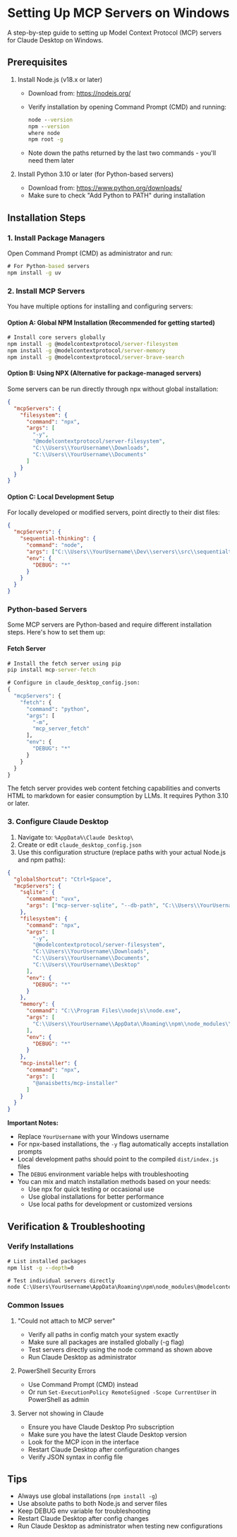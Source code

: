 # Setting Up MCP Servers on Windows

A step-by-step guide to setting up Model Context Protocol (MCP) servers for Claude Desktop on Windows.

## Prerequisites

1. Install Node.js (v18.x or later)
   - Download from: <https://nodejs.org/>
   - Verify installation by opening Command Prompt (CMD) and running:

     ```cmd
     node --version
     npm --version
     where node
     npm root -g
     ```

   - Note down the paths returned by the last two commands - you'll need them later

2. Install Python 3.10 or later (for Python-based servers)
   - Download from: <https://www.python.org/downloads/>
   - Make sure to check "Add Python to PATH" during installation

## Installation Steps

### 1. Install Package Managers

Open Command Prompt (CMD) as administrator and run:

```cmd
# For Python-based servers
npm install -g uv
```

### 2. Install MCP Servers

You have multiple options for installing and configuring servers:

#### Option A: Global NPM Installation (Recommended for getting started)

```cmd
# Install core servers globally
npm install -g @modelcontextprotocol/server-filesystem
npm install -g @modelcontextprotocol/server-memory
npm install -g @modelcontextprotocol/server-brave-search
```

#### Option B: Using NPX (Alternative for package-managed servers)

Some servers can be run directly through npx without global installation:

```json
{
  "mcpServers": {
    "filesystem": {
      "command": "npx",
      "args": [
        "-y",
        "@modelcontextprotocol/server-filesystem",
        "C:\\Users\\YourUsername\\Downloads",
        "C:\\Users\\YourUsername\\Documents"
      ]
    }
  }
}
```

#### Option C: Local Development Setup

For locally developed or modified servers, point directly to their dist files:

```json
{
  "mcpServers": {
    "sequential-thinking": {
      "command": "node",
      "args": ["C:\\Users\\YourUsername\\Dev\\servers\\src\\sequentialthinking\\dist\\index.js"],
      "env": {
        "DEBUG": "*"
      }
    }
  }
}
```

### Python-based Servers

Some MCP servers are Python-based and require different installation steps. Here's how to set them up:

#### Fetch Server

```cmd
# Install the fetch server using pip
pip install mcp-server-fetch

# Configure in claude_desktop_config.json:
{
  "mcpServers": {
    "fetch": {
      "command": "python",
      "args": [
        "-m",
        "mcp_server_fetch"
      ],
      "env": {
        "DEBUG": "*"
      }
    }
  }
}
```

The fetch server provides web content fetching capabilities and converts HTML to markdown for easier consumption by LLMs. It requires Python 3.10 or later.

### 3. Configure Claude Desktop

1. Navigate to: `%AppData%\Claude Desktop\`
2. Create or edit `claude_desktop_config.json`
3. Use this configuration structure (replace paths with your actual Node.js and npm paths):

```json
{
  "globalShortcut": "Ctrl+Space",
  "mcpServers": {
    "sqlite": {
      "command": "uvx",
      "args": ["mcp-server-sqlite", "--db-path", "C:\\Users\\YourUsername\\test.db"]
    },
    "filesystem": {
      "command": "npx",
      "args": [
        "-y",
        "@modelcontextprotocol/server-filesystem",
        "C:\\Users\\YourUsername\\Downloads",
        "C:\\Users\\YourUsername\\Documents",
        "C:\\Users\\YourUsername\\Desktop"
      ],
      "env": {
        "DEBUG": "*"
      }
    },
    "memory": {
      "command": "C:\\Program Files\\nodejs\\node.exe",
      "args": [
        "C:\\Users\\YourUsername\\AppData\\Roaming\\npm\\node_modules\\@modelcontextprotocol\\server-memory\\dist\\index.js"
      ],
      "env": {
        "DEBUG": "*"
      }
    },
    "mcp-installer": {
      "command": "npx",
      "args": [
        "@anaisbetts/mcp-installer"
      ]
    }
  }
}
```

**Important Notes:**

- Replace `YourUsername` with your Windows username
- For npx-based installations, the `-y` flag automatically accepts installation prompts
- Local development paths should point to the compiled `dist/index.js` files
- The `DEBUG` environment variable helps with troubleshooting
- You can mix and match installation methods based on your needs:
  - Use npx for quick testing or occasional use
  - Use global installations for better performance
  - Use local paths for development or customized versions

## Verification & Troubleshooting

### Verify Installations

```cmd
# List installed packages
npm list -g --depth=0

# Test individual servers directly
node C:\Users\YourUsername\AppData\Roaming\npm\node_modules\@modelcontextprotocol\server-memory\dist\index.js
```

### Common Issues

1. "Could not attach to MCP server"
   - Verify all paths in config match your system exactly
   - Make sure all packages are installed globally (-g flag)
   - Test servers directly using the node command as shown above
   - Run Claude Desktop as administrator

2. PowerShell Security Errors
   - Use Command Prompt (CMD) instead
   - Or run `Set-ExecutionPolicy RemoteSigned -Scope CurrentUser` in PowerShell as admin

3. Server not showing in Claude
   - Ensure you have Claude Desktop Pro subscription
   - Make sure you have the latest Claude Desktop version
   - Look for the MCP icon in the interface
   - Restart Claude Desktop after configuration changes
   - Verify JSON syntax in config file

## Tips

- Always use global installations (`npm install -g`)
- Use absolute paths to both Node.js and server files
- Keep DEBUG env variable for troubleshooting
- Restart Claude Desktop after config changes
- Run Claude Desktop as administrator when testing new configurations

